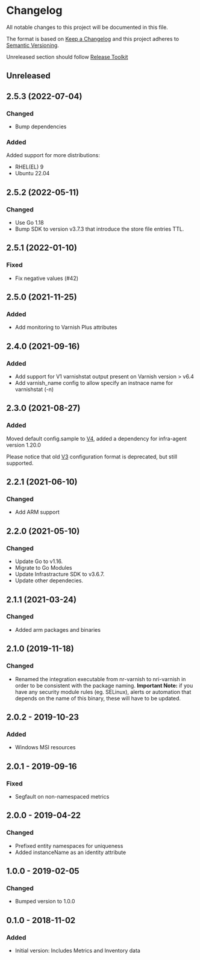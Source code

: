 # Changelog

All notable changes to this project will be documented in this file.

The format is based on [Keep a Changelog](http://keepachangelog.com/)
and this project adheres to [Semantic Versioning](http://semver.org/).

Unreleased section should follow [Release Toolkit](https://github.com/newrelic/release-toolkit#render-markdown-and-update-markdown)

## Unreleased

## 2.5.3  (2022-07-04)

### Changed
- Bump dependencies
### Added
Added support for more distributions:
- RHEL(EL) 9
- Ubuntu 22.04

## 2.5.2 (2022-05-11)
### Changed
- Use Go 1.18
- Bump SDK to version v3.7.3 that introduce the store file entries TTL.

## 2.5.1 (2022-01-10)
### Fixed
- Fix negative values (#42)

## 2.5.0 (2021-11-25)
### Added
- Add monitoring to Varnish Plus attributes

## 2.4.0 (2021-09-16)
### Added
- Add support for V1 varnishstat output present on Varnish version > v6.4
- Add varnish_name config to allow specify an instnace name for varnishstat (-n)

## 2.3.0 (2021-08-27)
### Added

Moved default config.sample to [V4](https://docs.newrelic.com/docs/create-integrations/infrastructure-integrations-sdk/specifications/host-integrations-newer-configuration-format/), added a dependency for infra-agent version 1.20.0

Please notice that old [V3](https://docs.newrelic.com/docs/create-integrations/infrastructure-integrations-sdk/specifications/host-integrations-standard-configuration-format/) configuration format is deprecated, but still supported.

## 2.2.1 (2021-06-10)
### Changed
- Add ARM support

## 2.2.0 (2021-05-10)
### Changed
- Update Go to v1.16.
- Migrate to Go Modules
- Update Infrastracture SDK to v3.6.7.
- Update other dependecies.

## 2.1.1 (2021-03-24)
### Changed
- Added arm packages and binaries
## 2.1.0 (2019-11-18)
### Changed
- Renamed the integration executable from nr-varnish to nri-varnish in order to be consistent with the package naming. **Important Note:** if you have any security module rules (eg. SELinux), alerts or automation that depends on the name of this binary, these will have to be updated.
## 2.0.2 - 2019-10-23
### Added
- Windows MSI resources

## 2.0.1 - 2019-09-16
### Fixed
- Segfault on non-namespaced metrics

## 2.0.0 - 2019-04-22
### Changed
- Prefixed entity namespaces for uniqueness
- Added instanceName as an identity attribute

## 1.0.0 - 2019-02-05
### Changed
- Bumped version to 1.0.0

## 0.1.0 - 2018-11-02
### Added
- Initial version: Includes Metrics and Inventory data
